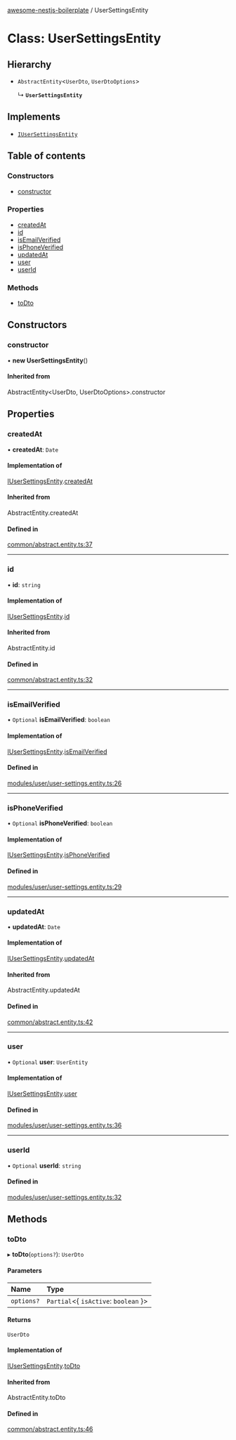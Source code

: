 [awesome-nestjs-boilerplate](../README.md) / UserSettingsEntity

# Class: UserSettingsEntity

## Hierarchy

- `AbstractEntity`<`UserDto`, `UserDtoOptions`\>

  ↳ **`UserSettingsEntity`**

## Implements

- [`IUserSettingsEntity`](../interfaces/IUserSettingsEntity.md)

## Table of contents

### Constructors

- [constructor](UserSettingsEntity.md#constructor)

### Properties

- [createdAt](UserSettingsEntity.md#createdat)
- [id](UserSettingsEntity.md#id)
- [isEmailVerified](UserSettingsEntity.md#isemailverified)
- [isPhoneVerified](UserSettingsEntity.md#isphoneverified)
- [updatedAt](UserSettingsEntity.md#updatedat)
- [user](UserSettingsEntity.md#user)
- [userId](UserSettingsEntity.md#userid)

### Methods

- [toDto](UserSettingsEntity.md#todto)

## Constructors

### constructor

• **new UserSettingsEntity**()

#### Inherited from

AbstractEntity<UserDto, UserDtoOptions\>.constructor

## Properties

### createdAt

• **createdAt**: `Date`

#### Implementation of

[IUserSettingsEntity](../interfaces/IUserSettingsEntity.md).[createdAt](../interfaces/IUserSettingsEntity.md#createdat)

#### Inherited from

AbstractEntity.createdAt

#### Defined in

[common/abstract.entity.ts:37](https://github.com/klub-deepak/poc_doc_generation_3/blob/afd7f83/src/common/abstract.entity.ts#L37)

___

### id

• **id**: `string`

#### Implementation of

[IUserSettingsEntity](../interfaces/IUserSettingsEntity.md).[id](../interfaces/IUserSettingsEntity.md#id)

#### Inherited from

AbstractEntity.id

#### Defined in

[common/abstract.entity.ts:32](https://github.com/klub-deepak/poc_doc_generation_3/blob/afd7f83/src/common/abstract.entity.ts#L32)

___

### isEmailVerified

• `Optional` **isEmailVerified**: `boolean`

#### Implementation of

[IUserSettingsEntity](../interfaces/IUserSettingsEntity.md).[isEmailVerified](../interfaces/IUserSettingsEntity.md#isemailverified)

#### Defined in

[modules/user/user-settings.entity.ts:26](https://github.com/klub-deepak/poc_doc_generation_3/blob/afd7f83/src/modules/user/user-settings.entity.ts#L26)

___

### isPhoneVerified

• `Optional` **isPhoneVerified**: `boolean`

#### Implementation of

[IUserSettingsEntity](../interfaces/IUserSettingsEntity.md).[isPhoneVerified](../interfaces/IUserSettingsEntity.md#isphoneverified)

#### Defined in

[modules/user/user-settings.entity.ts:29](https://github.com/klub-deepak/poc_doc_generation_3/blob/afd7f83/src/modules/user/user-settings.entity.ts#L29)

___

### updatedAt

• **updatedAt**: `Date`

#### Implementation of

[IUserSettingsEntity](../interfaces/IUserSettingsEntity.md).[updatedAt](../interfaces/IUserSettingsEntity.md#updatedat)

#### Inherited from

AbstractEntity.updatedAt

#### Defined in

[common/abstract.entity.ts:42](https://github.com/klub-deepak/poc_doc_generation_3/blob/afd7f83/src/common/abstract.entity.ts#L42)

___

### user

• `Optional` **user**: `UserEntity`

#### Implementation of

[IUserSettingsEntity](../interfaces/IUserSettingsEntity.md).[user](../interfaces/IUserSettingsEntity.md#user)

#### Defined in

[modules/user/user-settings.entity.ts:36](https://github.com/klub-deepak/poc_doc_generation_3/blob/afd7f83/src/modules/user/user-settings.entity.ts#L36)

___

### userId

• `Optional` **userId**: `string`

#### Defined in

[modules/user/user-settings.entity.ts:32](https://github.com/klub-deepak/poc_doc_generation_3/blob/afd7f83/src/modules/user/user-settings.entity.ts#L32)

## Methods

### toDto

▸ **toDto**(`options?`): `UserDto`

#### Parameters

| Name | Type |
| :------ | :------ |
| `options?` | `Partial`<{ `isActive`: `boolean`  }\> |

#### Returns

`UserDto`

#### Implementation of

[IUserSettingsEntity](../interfaces/IUserSettingsEntity.md).[toDto](../interfaces/IUserSettingsEntity.md#todto)

#### Inherited from

AbstractEntity.toDto

#### Defined in

[common/abstract.entity.ts:46](https://github.com/klub-deepak/poc_doc_generation_3/blob/afd7f83/src/common/abstract.entity.ts#L46)
